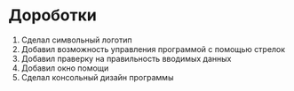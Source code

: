 #                                    Дороботки

1. Сделал символьный логотип
2. Добавил возможность управления программой с помощью стрелок
3. Добавил праверку на правильность вводимых данных
4. Добавил окно помощи
5. Сделал консольный дизайн программы
